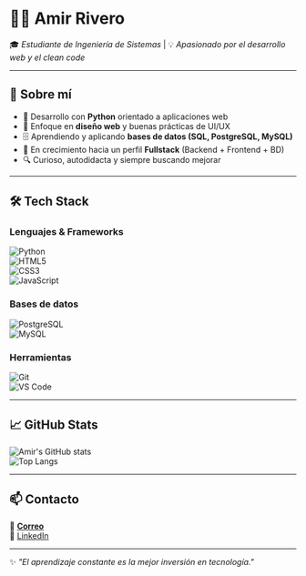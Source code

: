 # 👨‍💻 Amir Rivero  

🎓 *Estudiante de Ingeniería de Sistemas* | 💡 *Apasionado por el desarrollo web y el clean code*  

---

## 🚀 Sobre mí  
- 🐍 Desarrollo con **Python** orientado a aplicaciones web  
- 🎨 Enfoque en **diseño web** y buenas prácticas de UI/UX  
- 🗄️ Aprendiendo y aplicando **bases de datos (SQL, PostgreSQL, MySQL)**  
- 🌱 En crecimiento hacia un perfil **Fullstack** (Backend + Frontend + BD)  
- 🔍 Curioso, autodidacta y siempre buscando mejorar  

---

## 🛠️ Tech Stack  
### Lenguajes & Frameworks  
![Python](https://img.shields.io/badge/Python-3776AB?style=for-the-badge&logo=python&logoColor=white)  
![HTML5](https://img.shields.io/badge/HTML5-E34F26?style=for-the-badge&logo=html5&logoColor=white)  
![CSS3](https://img.shields.io/badge/CSS3-1572B6?style=for-the-badge&logo=css3&logoColor=white)  
![JavaScript](https://img.shields.io/badge/JavaScript-F7DF1E?style=for-the-badge&logo=javascript&logoColor=black)  

### Bases de datos  
![PostgreSQL](https://img.shields.io/badge/PostgreSQL-316192?style=for-the-badge&logo=postgresql&logoColor=white)  
![MySQL](https://img.shields.io/badge/MySQL-005C84?style=for-the-badge&logo=mysql&logoColor=white)  

### Herramientas  
![Git](https://img.shields.io/badge/Git-F05033?style=for-the-badge&logo=git&logoColor=white)  
![VS Code](https://img.shields.io/badge/VS%20Code-0078d7?style=for-the-badge&logo=visual-studio-code&logoColor=white)  

---

## 📈 GitHub Stats  
![Amir's GitHub stats](https://github-readme-stats.vercel.app/api?username=tuUsuario&show_icons=true&theme=tokyonight)  
![Top Langs](https://github-readme-stats.vercel.app/api/top-langs/?username=tuUsuario&layout=compact&theme=tokyonight)  

---

## 📫 Contacto  
📧 **[Correo](mailto:amir12ago@outlook.com)**  
💼 [LinkedIn](https://pe.linkedin.com/in/amir12-rivero)  

---
✨ *"El aprendizaje constante es la mejor inversión en tecnología."*  
